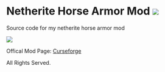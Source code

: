 # Netherite Horse Armor Mod ![](https://cf.way2muchnoise.eu/392701.svg)
 Source code for my netherite horse armor mod
 
 ![](http://cf.way2muchnoise.eu/versions/392701.svg)
 
 Offical Mod Page: [Curseforge](https://www.curseforge.com/minecraft/mc-mods/netherite-horse-armor-mod)
 
 All Rights Served.
